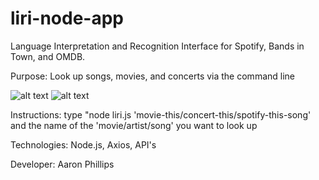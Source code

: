 # liri-node-app
Language Interpretation and Recognition Interface for Spotify, Bands in Town, and OMDB.

Purpose: Look up songs, movies, and concerts via the command line

![alt text](https://i.imgur.com/gHismx7.jpg)
![alt text](https://media.giphy.com/media/Zcd7Wz851ynrfdFau4/giphy.gif)

Instructions: type "node liri.js 'movie-this/concert-this/spotify-this-song' and the name of the 'movie/artist/song' you want to look up

Technologies: Node.js, Axios, API's

Developer: Aaron Phillips
